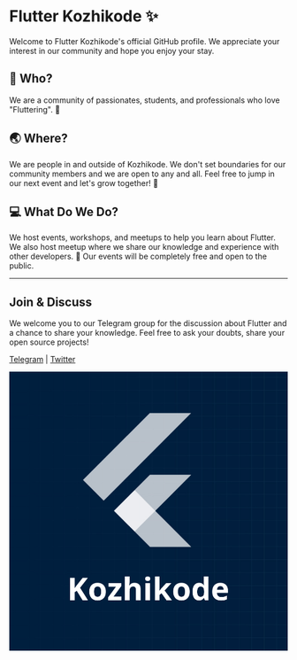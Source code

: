 # Flutter Kozhikode ✨

Welcome to Flutter Kozhikode's official GitHub profile. We appreciate your interest in our community and hope you enjoy your stay.

## 🎨 Who? 
We are a community of passionates, students, and professionals who love "Fluttering". 💙

## 🌏 Where? 

We are people in and outside of Kozhikode. We don't set boundaries for our community members and we are open to any and all. Feel free to jump in our next event and let's grow together! 💙

## 💻 What Do We Do? 

We host events, workshops, and meetups to help you learn about Flutter. We also host meetup where we share our knowledge and experience with other developers. 🦄 
Our events will be completely free and open to the public.

<hr>

## Join & Discuss

We welcome you to our Telegram group for the discussion about Flutter and a chance to share your knowledge. Feel free to ask your doubts, share your open source projects! 


[Telegram](https://t.me/FlutterKozhikode) | [Twitter](https://twitter.com/FlutterDevsKKD) 


![](assets/Logo.jpg)